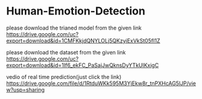 # Human-Emotion-Detection

please download the trianed model from the given link 
https://drive.google.com/uc?export=download&id=1CMFKkjdQNYLOLj5QKzyiExVkSt05fI1Z

please download the dataset from the given link
https://drive.google.com/uc?export=download&id=1If6_ekFC_PaSajJwQknsDyYTkUlKxigC


vedio of real time prediction(just click the link)
https://drive.google.com/file/d/1RtduWKk595M3YjEkw8r_tnPXHcAG5lJP/view?usp=sharing

